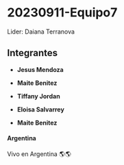 # 20230911-Equipo7

Lider: Daiana Terranova

## Integrantes
- **Jesus Mendoza**
- **Maite Benitez**
- **Tiffany Jordan**
- **Eloisa Salvarrey**

- **Maite Benitez**
#### Argentina
Vivo en Argentina 🌎🌎 
